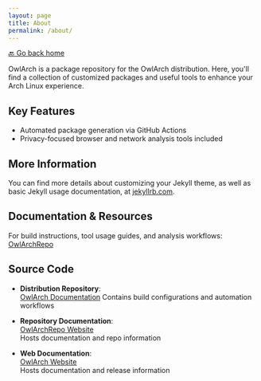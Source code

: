 ```yaml
---
layout: page
title: About
permalink: /about/
---
```


[🔙 Go back home](/owlArchRepo/)

OwlArch is a package repository for the OwlArch distribution. Here, you'll find a collection of customized packages and useful tools to enhance your Arch Linux experience.

## Key Features
- Automated package generation via GitHub Actions
- Privacy-focused browser and network analysis tools included

## More Information

You can find more details about customizing your Jekyll theme, as well as basic Jekyll usage documentation, at [jekyllrb.com](https://jekyllrb.com/).

## Documentation & Resources
For build instructions, tool usage guides, and analysis workflows:  
[OwlArchRepo](https://github.com/Leku2020/owlArchRepo)

## Source Code
- **Distribution Repository**:  
  [OwlArch Documentation](https://leku2020.github.io/OwlArch)
  Contains build configurations and automation workflows

- **Repository Documentation**:  
  [OwlArchRepo Website](https://leku2020.github.io/owlArchRepo)  
  Hosts documentation and repo information

- **Web Documentation**:  
  [OwlArch Website](https://leku2020.github.io/OwlArch)  
  Hosts documentation and release information